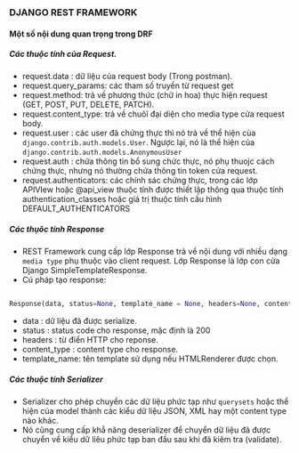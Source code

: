 ### DJANGO REST FRAMEWORK

#### Một số nội dung quan trọng trong DRF

##### Các thuộc tính của Request.

- request.data : dữ liệu của request body (Trong postman).
- request.query_params: các tham số truyền từ request get
- request.method: trả về phương thức (chữ in hoa) thực hiện request (GET, POST, PUT, DELETE, PATCH).
- request.content_type: trả về chuôĩ đại diện cho media type cửa request body.
- request.user : các user đã chứng thực thì nó trả về thể hiện của `django.contrib.auth.models.User`. Ngược lại, nó là thể hiện của `django.contrib.auth.models.AnonymousUser`
- request.auth : chứa thông tin bổ sung chức thực, nó phụ thuojc cách chứng thực, nhưng nó thường chứa thông tin token cửa request.
- request.authenticators: các chính sác chứng thực, trong các lớp APIVIew hoặc @api_view thuộc tính được thiết lập thông qua thuộc tính authentication_classes hoặc giá trị thuộc tính cấu hình DEFAULT_AUTHENTICATORS

##### Các thụôc tính Response

- REST Framework cung cấp lớp Response trả về nội dung với nhiều dạng `media type` phụ thuộc vào client request. Lớp Response là lớp con cửa Django SimpleTemplateResponse.
- Cú pháp tạo response:

```python

Response(data, status=None, template_name = None, headers=None, content_type=None)
```

+ data : dữ liệu đã được serialize.
+ status : status code cho response, mặc định là 200
+ headers : từ điển HTTP cho reponse.
+ content_type : content type cho response.
+ template_name: tên template sử dụng nếu HTMLRenderer được chọn.

##### Các thuộc tính Serializer

- Serializer cho phép chuyển các dữ liệu phức tạp như `querysets` hoặc thể hiện của model thành các kiểu dữ liệu JSON, XML hay một content type nào khác.
- Nó cũng cung cấp khẳ năng deserializer để chuyển dữ liệu đã được chuyển về kiểu dữ liêu phức tạp ban đầu sau khi đã kiêm tra (validate).
